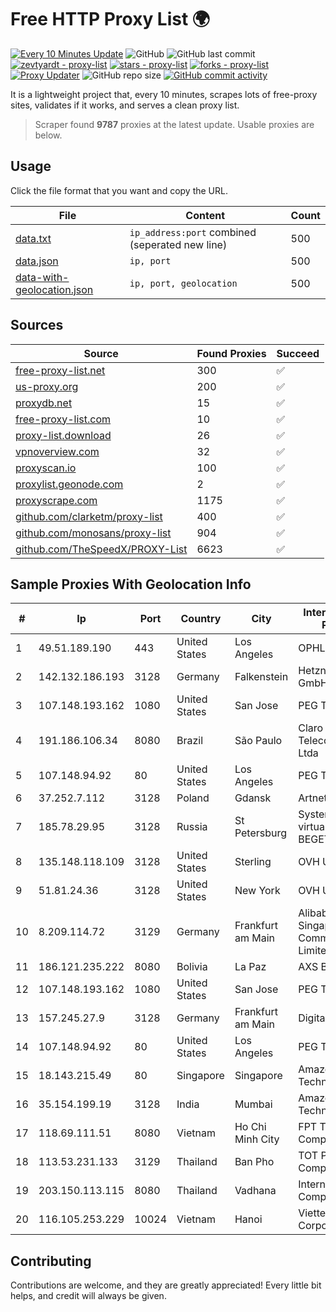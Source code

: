 
# Free HTTP Proxy List 🌍

[![Every 10 Minutes Update](https://github.com/mertguvencli/http-proxy-list/actions/workflows/main.yml/badge.svg?branch=main)](https://github.com/mertguvencli/http-proxy-list/actions/workflows/main.yml)
![GitHub](https://img.shields.io/github/license/mertguvencli/http-proxy-list)
![GitHub last commit](https://img.shields.io/github/last-commit/mertguvencli/http-proxy-list)
[![zevtyardt - proxy-list](https://img.shields.io/static/v1?label=zevtyardt&message=proxy-list&color=blue&logo=github)](https://github.com/zevtyardt/proxy-list "Go to GitHub repo")
[![stars - proxy-list](https://img.shields.io/github/stars/zevtyardt/proxy-list?style=social)](https://github.com/zevtyardt/proxy-list)
[![forks - proxy-list](https://img.shields.io/github/forks/zevtyardt/proxy-list?style=social)](https://github.com/zevtyardt/proxy-list)
[![Proxy Updater](https://github.com/zevtyardt/proxy-list/workflows/Proxy%20Updater/badge.svg)](https://github.com/zevtyardt/proxy-list/actions?query=workflow:"Proxy+Updater")
![GitHub repo size](https://img.shields.io/github/repo-size/zevtyardt/proxy-list)
[![GitHub commit activity](https://img.shields.io/github/commit-activity/m/zevtyardt/proxy-list?logo=commits)](https://github.com/zevtyardt/proxy-list/commits/main)

It is a lightweight project that, every 10 minutes, scrapes lots of free-proxy sites, validates if it works, and serves a clean proxy list.

> Scraper found **9787** proxies at the latest update. Usable proxies are below.

## Usage

Click the file format that you want and copy the URL.

|File|Content|Count|
|----|-------|-----|
|[data.txt](https://raw.githubusercontent.com/mertguvencli/http-proxy-list/main/proxy-list/data.txt)|`ip_address:port` combined (seperated new line)|500|
|[data.json](https://raw.githubusercontent.com/mertguvencli/http-proxy-list/main/proxy-list/data.json)|`ip, port`|500|
|[data-with-geolocation.json](https://raw.githubusercontent.com/mertguvencli/http-proxy-list/main/proxy-list/data-with-geolocation.json)|`ip, port, geolocation`|500|

## Sources

|Source|Found Proxies|Succeed|
|------|-------------|-------|
|[free-proxy-list.net](https://free-proxy-list.net)|300|✅|
|[us-proxy.org](https://www.us-proxy.org)|200|✅|
|[proxydb.net](http://proxydb.net)|15|✅|
|[free-proxy-list.com](https://free-proxy-list.com/?page=&port=&type%5B%5D=http&type%5B%5D=https&up_time=0&search=Search)|10|✅|
|[proxy-list.download](https://www.proxy-list.download/HTTP)|26|✅|
|[vpnoverview.com](https://vpnoverview.com/privacy/anonymous-browsing/free-proxy-servers)|32|✅|
|[proxyscan.io](https://www.proxyscan.io)|100|✅|
|[proxylist.geonode.com](https://proxylist.geonode.com/api/proxy-list?limit=300&page=1&sort_by=lastChecked&sort_type=desc&protocols=http,https)|2|✅|
|[proxyscrape.com](https://api.proxyscrape.com/v2/?request=displayproxies&protocol=http&timeout=10000&country=all&ssl=all&anonymity=all)|1175|✅|
|[github.com/clarketm/proxy-list](https://raw.githubusercontent.com/clarketm/proxy-list/master/proxy-list-raw.txt)|400|✅|
|[github.com/monosans/proxy-list](https://raw.githubusercontent.com/monosans/proxy-list/main/proxies/http.txt)|904|✅|
|[github.com/TheSpeedX/PROXY-List](https://raw.githubusercontent.com/TheSpeedX/PROXY-List/master/http.txt)|6623|✅|


## Sample Proxies With Geolocation Info

|#|Ip|Port|Country|City|Internet Service Provider|
|-|--|----|-------|----|-------------------------|
|1|49.51.189.190|443|United States|Los Angeles|OPHL|
|2|142.132.186.193|3128|Germany|Falkenstein|Hetzner Online GmbH|
|3|107.148.193.162|1080|United States|San Jose|PEG TECH INC|
|4|191.186.106.34|8080|Brazil|São Paulo|Claro NXT Telecomunicacoes Ltda|
|5|107.148.94.92|80|United States|Los Angeles|PEG TECH INC|
|6|37.252.7.112|3128|Poland|Gdansk|Artnet Sp. z o.o.|
|7|185.78.29.95|3128|Russia|St Petersburg|System servers virtual hosting BEGET.RU|
|8|135.148.118.109|3128|United States|Sterling|OVH US LLC|
|9|51.81.24.36|3128|United States|New York|OVH US LLC|
|10|8.209.114.72|3129|Germany|Frankfurt am Main|Alibaba.com Singapore E-Commerce Private Limited|
|11|186.121.235.222|8080|Bolivia|La Paz|AXS Bolivia S. A.|
|12|107.148.193.162|1080|United States|San Jose|PEG TECH INC|
|13|157.245.27.9|3128|Germany|Frankfurt am Main|DigitalOcean, LLC|
|14|107.148.94.92|80|United States|Los Angeles|PEG TECH INC|
|15|18.143.215.49|80|Singapore|Singapore|Amazon Technologies Inc.|
|16|35.154.199.19|3128|India|Mumbai|Amazon Technologies Inc.|
|17|118.69.111.51|8080|Vietnam|Ho Chi Minh City|FPT Telecom Company|
|18|113.53.231.133|3129|Thailand|Ban Pho|TOT Public Company Limited|
|19|203.150.113.115|8080|Thailand|Vadhana|Internet Thailand Company Ltd.|
|20|116.105.253.229|10024|Vietnam|Hanoi|Viettel Corporation|



## Contributing

Contributions are welcome, and they are greatly appreciated! Every
little bit helps, and credit will always be given.

